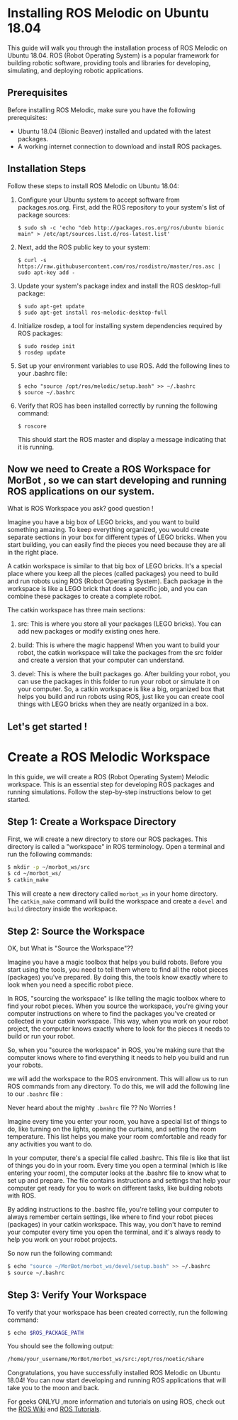 # Installing ROS Melodic on Ubuntu 18.04

This guide will walk you through the installation process of ROS Melodic on Ubuntu 18.04. ROS (Robot Operating System) is a popular framework for building robotic software, providing tools and libraries for developing, simulating, and deploying robotic applications.

## Prerequisites

Before installing ROS Melodic, make sure you have the following prerequisites:

- Ubuntu 18.04 (Bionic Beaver) installed and updated with the latest packages.
- A working internet connection to download and install ROS packages.

## Installation Steps

Follow these steps to install ROS Melodic on Ubuntu 18.04:

1. Configure your Ubuntu system to accept software from packages.ros.org. First, add the ROS repository to your system's list of package sources:

    ```
    $ sudo sh -c 'echo "deb http://packages.ros.org/ros/ubuntu bionic main" > /etc/apt/sources.list.d/ros-latest.list'
    ```

2. Next, add the ROS public key to your system:

    ```
    $ curl -s https://raw.githubusercontent.com/ros/rosdistro/master/ros.asc | sudo apt-key add -
    ```

3. Update your system's package index and install the ROS desktop-full package:

    ```
    $ sudo apt-get update
    $ sudo apt-get install ros-melodic-desktop-full
    ```

4. Initialize rosdep, a tool for installing system dependencies required by ROS packages:

    ```
    $ sudo rosdep init
    $ rosdep update
    ```

5. Set up your environment variables to use ROS. Add the following lines to your .bashrc file:

    ```
    $ echo "source /opt/ros/melodic/setup.bash" >> ~/.bashrc
    $ source ~/.bashrc
    ```

6. Verify that ROS has been installed correctly by running the following command:

    ```
    $ roscore
    ```

    This should start the ROS master and display a message indicating that it is running.


## Now we need to Create a ROS Workspace for MorBot , so we can start developing and running ROS applications on our system.

What is ROS Workspace you ask? good question ! 

Imagine you have a big box of LEGO bricks, and you want to build something amazing. To keep everything organized, you would create separate sections in your box for different types of LEGO bricks. When you start building, you can easily find the pieces you need because they are all in the right place.

A catkin workspace is similar to that big box of LEGO bricks. It's a special place where you keep all the pieces (called packages) you need to build and run robots using ROS (Robot Operating System). Each package in the workspace is like a LEGO brick that does a specific job, and you can combine these packages to create a complete robot.

The catkin workspace has three main sections:

1. src: This is where you store all your packages (LEGO bricks). You can add new packages or modify existing ones here.

2. build: This is where the magic happens! When you want to build your robot, the catkin workspace will take the packages from the src folder and create a version that your computer can understand.

3. devel: This is where the built packages go. After building your robot, you can use the packages in this folder to run your robot or simulate it on your computer.
So, a catkin workspace is like a big, organized box that helps you build and run robots using ROS, just like you can create cool things with LEGO bricks when they are neatly organized in a box.

## Let's get started ! 

# Create a ROS Melodic Workspace

In this guide, we will create a ROS (Robot Operating System) Melodic workspace. This is an essential step for developing ROS packages and running simulations. Follow the step-by-step instructions below to get started.

## Step 1: Create a Workspace Directory

First, we will create a new directory to store our ROS packages. This directory is called a "workspace" in ROS terminology. Open a terminal and run the following commands:

```bash
$ mkdir -p ~/morbot_ws/src
$ cd ~/morbot_ws/
$ catkin_make
```

This will create a new directory called `morbot_ws` in your home directory. 
The `catkin_make` command will build the workspace and create a `devel` and `build` directory inside the workspace.

## Step 2: Source the Workspace

OK, but What is "Source the Workspace"??

Imagine you have a magic toolbox that helps you build robots. Before you start using the tools, you need to tell them where to find all the robot pieces (packages) you've prepared. By doing this, the tools know exactly where to look when you need a specific robot piece.

In ROS, "sourcing the workspace" is like telling the magic toolbox where to find your robot pieces. When you source the workspace, you're giving your computer instructions on where to find the packages you've created or collected in your catkin workspace. This way, when you work on your robot project, the computer knows exactly where to look for the pieces it needs to build or run your robot.

So, when you "source the workspace" in ROS, you're making sure that the computer knows where to find everything it needs to help you build and run your robots.

we will add the workspace to the ROS environment. This will allow us to run ROS commands from any directory. To do this, we will add the following line to our `.bashrc` file : 

Never heard about the mighty `.bashrc` file ?? No Worries ! 

Imagine every time you enter your room, you have a special list of things to do, like turning on the lights, opening the curtains, and setting the room temperature. This list helps you make your room comfortable and ready for any activities you want to do.

In your computer, there's a special file called .bashrc. This file is like that list of things you do in your room. Every time you open a terminal (which is like entering your room), the computer looks at the .bashrc file to know what to set up and prepare. The file contains instructions and settings that help your computer get ready for you to work on different tasks, like building robots with ROS.

By adding instructions to the .bashrc file, you're telling your computer to always remember certain settings, like where to find your robot pieces (packages) in your catkin workspace. This way, you don't have to remind your computer every time you open the terminal, and it's always ready to help you work on your robot projects.

So now run the following command:

```bash
$ echo "source ~/MorBot/morbot_ws/devel/setup.bash" >> ~/.bashrc
$ source ~/.bashrc
``` 

## Step 3: Verify Your Workspace

To verify that your workspace has been created correctly, run the following command:

```bash
$ echo $ROS_PACKAGE_PATH
```

You should see the following output:

```bash
/home/your_username/MorBot/morbot_ws/src:/opt/ros/noetic/share

```

Congratulations, you have successfully installed ROS Melodic on Ubuntu 18.04! You can now start developing and running ROS applications that will take you to the moon and back.


For geeks ONLYU ,more information and tutorials on using ROS, check out the [ROS Wiki](http://wiki.ros.org/) and [ROS Tutorials](http://wiki.ros.org/ROS/Tutorials).

